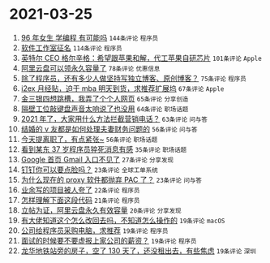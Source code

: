 # 2021-03-25

1. [96 年女生 学编程 有可能吗](https://www.v2ex.com/t/765087) `144条评论` `程序员`
1. [软件工作室征名](https://www.v2ex.com/t/765071) `114条评论` `程序员`
1. [英特尔 CEO 格尔辛格：希望跟苹果和解，代工苹果自研芯片](https://www.v2ex.com/t/764844) `101条评论` `Apple`
1. [阿里云盘可以领永久容量了](https://www.v2ex.com/t/764995) `78条评论` `优惠信息`
1. [除了程序员，还有多少人做坚持写独立博客、原创博客？](https://www.v2ex.com/t/764879) `75条评论` `程序员`
1. [i2ex 月经贴，迫于 mba 明天到货，求推荐扩展坞](https://www.v2ex.com/t/764924) `67条评论` `Apple`
1. [金三银四想跳槽，我弄了个个人网页](https://www.v2ex.com/t/764950) `65条评论` `分享创造`
1. [隔壁工位敲键盘声音太响说了也没用](https://www.v2ex.com/t/765091) `64条评论` `职场话题`
1. [2021 年了，大家用什么方法拦截营销电话？](https://www.v2ex.com/t/764883) `63条评论` `问与答`
1. [结婚的 v 友都是如何处理夫妻财务问题的](https://www.v2ex.com/t/764964) `56条评论` `问与答`
1. [今天提离职了，有点紧张~](https://www.v2ex.com/t/764849) `56条评论` `职场话题`
1. [看到某东 37 岁程序员猝死消息有感](https://www.v2ex.com/t/765093) `35条评论` `职场话题`
1. [Google 首页 Gmail 入口不见了](https://www.v2ex.com/t/765128) `27条评论` `分享发现`
1. [钉钉你可以要点脸吗？](https://www.v2ex.com/t/764943) `23条评论` `全球工单系统`
1. [为什么现在的 proxy 软件都抛弃 PAC 了？](https://www.v2ex.com/t/764913) `23条评论` `问与答`
1. [业余写的项目被人夸了](https://www.v2ex.com/t/764897) `22条评论` `程序员`
1. [怎样理解下面这段代码](https://www.v2ex.com/t/765041) `21条评论` `程序员`
1. [立帖为证，阿里云盘永久有效容量](https://www.v2ex.com/t/765141) `20条评论` `分享发现`
1. [有大佬知道这个怎么改回去吗，不知道怎么操作的](https://www.v2ex.com/t/765162) `19条评论` `macOS`
1. [公司给程序员采购电脑，求推荐](https://www.v2ex.com/t/765125) `19条评论` `程序员`
1. [面试的时候要不要虚报上家公司的薪资？](https://www.v2ex.com/t/765063) `19条评论` `程序员`
1. [龙华地铁站旁的房子，空了 130 天了，还没租出去，有些焦虑](https://www.v2ex.com/t/765003) `19条评论` `深圳`
